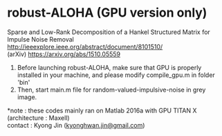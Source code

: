 # robust-ALOHA (GPU version only)

Sparse and Low-Rank Decomposition of a Hankel Structured Matrix for Impulse Noise Removal
http://ieeexplore.ieee.org/abstract/document/8101510/<br />
(arXiv) https://arxiv.org/abs/1510.05559

1. Before launching robust-ALOHA, make sure that GPU is properly installed in your machine, and please modify compile_gpu.m in folder 'bin'
2. Then, start main.m file for random-valued-impulsive-noise in grey image.

*note : these codes mainly ran on Matlab 2016a with GPU TITAN X (architecture : Maxell)<br />
contact : Kyong Jin (kyonghwan.jin@gmail.com)
